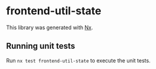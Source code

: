 # frontend-util-state

This library was generated with [Nx](https://nx.dev).

## Running unit tests

Run `nx test frontend-util-state` to execute the unit tests.
